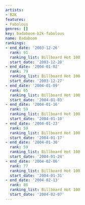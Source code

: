 ```yaml
---
artists:
- B2K
features:
- Fabolous
genres: []
key: badaboom-b2k-fabolous
name: Badaboom
rankings:
- end_date: '2003-12-26'
  rank: 91
  ranking_list: Billboard Hot 100
  start_date: '2003-12-20'
- end_date: '2004-01-02'
  rank: 79
  ranking_list: Billboard Hot 100
  start_date: '2003-12-27'
- end_date: '2004-01-09'
  rank: 65
  ranking_list: Billboard Hot 100
  start_date: '2004-01-03'
- end_date: '2004-01-16'
  rank: 59
  ranking_list: Billboard Hot 100
  start_date: '2004-01-10'
- end_date: '2004-01-23'
  rank: 59
  ranking_list: Billboard Hot 100
  start_date: '2004-01-17'
- end_date: '2004-01-30'
  rank: 59
  ranking_list: Billboard Hot 100
  start_date: '2004-01-24'
- end_date: '2004-02-06'
  rank: 77
  ranking_list: Billboard Hot 100
  start_date: '2004-01-31'
- end_date: '2004-02-13'
  rank: 86
  ranking_list: Billboard Hot 100
  start_date: '2004-02-07'
---
```


